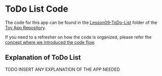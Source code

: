 
# ToDo List Code
The code for this app can be found in the [Lesson09-ToDo-List](https://github.com/udacity/ud851-Exercises/tree/student/Lesson09-ToDo-List) folder of the [Toy App Repository](https://github.com/udacity/ud851-Exercises).

If you need to a refresher on how the code is organized, please refer the [concept where we introduced the code flow](https://classroom.udacity.com/courses/ud851/lessons/93affc67-3f0b-4f9b-b3a4-a7a26f241a86/concepts/115d08bb-f114-46fa-b693-5c6ce1445c07).

## Explanation of ToDo List
TODO INSERT ANY EXPLANATION OF THE APP NEEDED
 